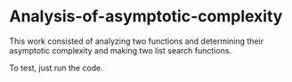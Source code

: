 # Analysis-of-asymptotic-complexity

This work consisted of analyzing two functions and determining their asymptotic complexity and making two list search functions.

To test, just run the code.
